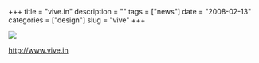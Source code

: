 +++
title = "vive.in"
description = ""
tags = ["news"]
date = "2008-02-13"
categories = ["design"]
slug = "vive"
+++


 

  <div id="screens-thumbs" class="clearfix">
    <div class="txt-center" id="design-submission"><a href="http://www.vive.in/"><img id='bluga-thumbnail-933' class='bluga-thumbnail large' src='http://media.konigi.com/bluga/
wt47f279e187cca_0.jpg'/></a></div>  
  </div>   
<p><a href="http://www.vive.in/">http://www.vive.in</a></p>




